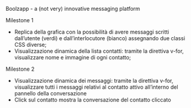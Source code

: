 Boolzapp - a (not very) innovative messaging platform

Milestone 1
- Replica della grafica con la possibilità di avere messaggi scritti dall’utente (verdi) e dall’interlocutore (bianco) assegnando due classi CSS diverse;
- Visualizzazione dinamica della lista contatti: tramite la direttiva v-for, visualizzare nome e immagine di ogni contatto;

Milestone 2
- Visualizzazione dinamica dei messaggi: tramite la direttiva v-for, visualizzare tutti i messaggi relativi al contatto attivo all’interno del pannello della conversazione
- Click sul contatto mostra la conversazione del contatto cliccato

